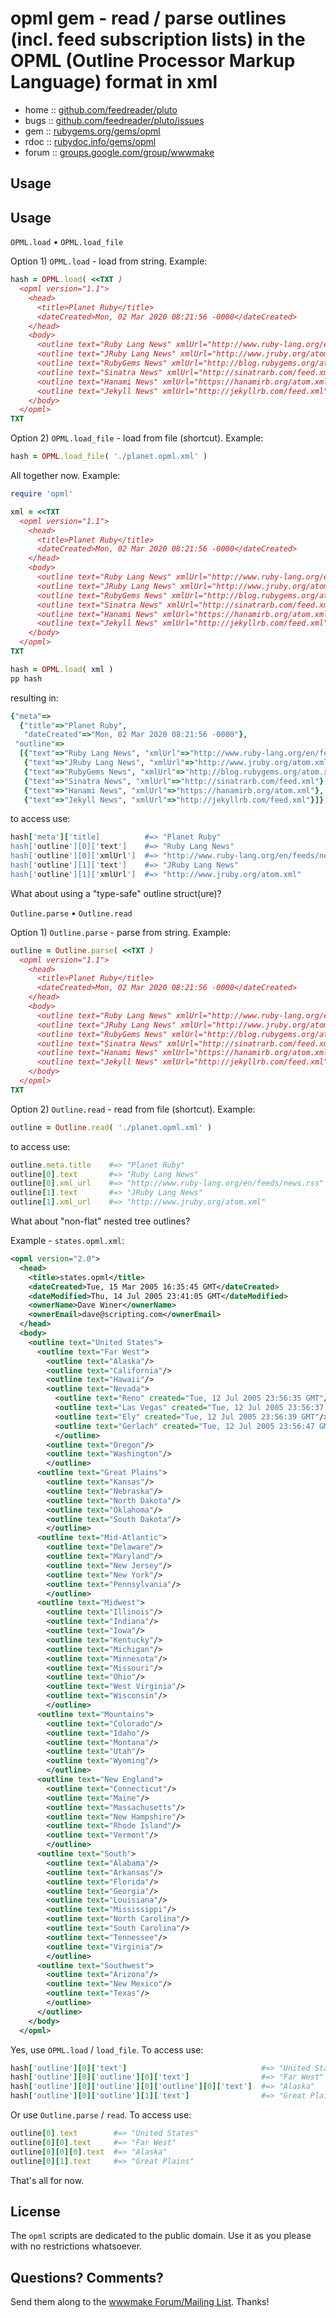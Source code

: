 # opml gem - read / parse outlines (incl. feed subscription lists) in the OPML (Outline Processor Markup Language) format in xml


* home  :: [github.com/feedreader/pluto](https://github.com/feedreader/pluto)
* bugs  :: [github.com/feedreader/pluto/issues](https://github.com/feedreader/pluto/issues)
* gem   :: [rubygems.org/gems/opml](https://rubygems.org/gems/opml)
* rdoc  :: [rubydoc.info/gems/opml](http://rubydoc.info/gems/opml)
* forum :: [groups.google.com/group/wwwmake](http://groups.google.com/group/wwwmake)


## Usage

## Usage

`OPML.load` • `OPML.load_file`


Option 1) `OPML.load` - load from string. Example:

``` ruby
hash = OPML.load( <<TXT )
  <opml version="1.1">
    <head>
      <title>Planet Ruby</title>
      <dateCreated>Mon, 02 Mar 2020 08:21:56 -0000</dateCreated>
    </head>
    <body>
      <outline text="Ruby Lang News" xmlUrl="http://www.ruby-lang.org/en/feeds/news.rss"/>
      <outline text="JRuby Lang News" xmlUrl="http://www.jruby.org/atom.xml"/>
      <outline text="RubyGems News" xmlUrl="http://blog.rubygems.org/atom.xml"/>
      <outline text="Sinatra News" xmlUrl="http://sinatrarb.com/feed.xml"/>
      <outline text="Hanami News" xmlUrl="https://hanamirb.org/atom.xml"/>
      <outline text="Jekyll News" xmlUrl="http://jekyllrb.com/feed.xml"/>
    </body>
  </opml>
TXT
```


Option 2) `OPML.load_file` - load from file (shortcut). Example:

``` ruby
hash = OPML.load_file( './planet.opml.xml' )
```


All together now. Example:

``` ruby
require 'opml'

xml = <<TXT
  <opml version="1.1">
    <head>
      <title>Planet Ruby</title>
      <dateCreated>Mon, 02 Mar 2020 08:21:56 -0000</dateCreated>
    </head>
    <body>
      <outline text="Ruby Lang News" xmlUrl="http://www.ruby-lang.org/en/feeds/news.rss"/>
      <outline text="JRuby Lang News" xmlUrl="http://www.jruby.org/atom.xml"/>
      <outline text="RubyGems News" xmlUrl="http://blog.rubygems.org/atom.xml"/>
      <outline text="Sinatra News" xmlUrl="http://sinatrarb.com/feed.xml"/>
      <outline text="Hanami News" xmlUrl="https://hanamirb.org/atom.xml"/>
      <outline text="Jekyll News" xmlUrl="http://jekyllrb.com/feed.xml"/>
    </body>
  </opml>
TXT

hash = OPML.load( xml )
pp hash
```

resulting in:

``` ruby
{"meta"=>
  {"title"=>"Planet Ruby",
   "dateCreated"=>"Mon, 02 Mar 2020 08:21:56 -0000"},
 "outline"=>
  [{"text"=>"Ruby Lang News", "xmlUrl"=>"http://www.ruby-lang.org/en/feeds/news.rss"},
   {"text"=>"JRuby Lang News", "xmlUrl"=>"http://www.jruby.org/atom.xml"},
   {"text"=>"RubyGems News", "xmlUrl"=>"http://blog.rubygems.org/atom.xml"},
   {"text"=>"Sinatra News", "xmlUrl"=>"http://sinatrarb.com/feed.xml"},
   {"text"=>"Hanami News", "xmlUrl"=>"https://hanamirb.org/atom.xml"},
   {"text"=>"Jekyll News", "xmlUrl"=>"http://jekyllrb.com/feed.xml"}]}
```

to access use:

``` ruby
hash['meta']['title]          #=> "Planet Ruby"
hash['outline'][0]['text']    #=> "Ruby Lang News"
hash['outline'][0]['xmlUrl']  #=> "http://www.ruby-lang.org/en/feeds/news.rss"
hash['outline'][1]['text']    #=> "JRuby Lang News"
hash['outline'][1]['xmlUrl']  #=> "http://www.jruby.org/atom.xml"
```


What about using a "type-safe" outline struct(ure)?

`Outline.parse` • `Outline.read`

Option 1) `Outline.parse` - parse from string. Example:

``` ruby
outline = Outline.parse( <<TXT )
  <opml version="1.1">
    <head>
      <title>Planet Ruby</title>
      <dateCreated>Mon, 02 Mar 2020 08:21:56 -0000</dateCreated>
    </head>
    <body>
      <outline text="Ruby Lang News" xmlUrl="http://www.ruby-lang.org/en/feeds/news.rss"/>
      <outline text="JRuby Lang News" xmlUrl="http://www.jruby.org/atom.xml"/>
      <outline text="RubyGems News" xmlUrl="http://blog.rubygems.org/atom.xml"/>
      <outline text="Sinatra News" xmlUrl="http://sinatrarb.com/feed.xml"/>
      <outline text="Hanami News" xmlUrl="https://hanamirb.org/atom.xml"/>
      <outline text="Jekyll News" xmlUrl="http://jekyllrb.com/feed.xml"/>
    </body>
  </opml>
TXT
```

Option 2) `Outline.read` - read from file (shortcut). Example:

``` ruby
outline = Outline.read( './planet.opml.xml' )
```

to access use:

``` ruby
outline.meta.title    #=> "Planet Ruby"
outline[0].text       #=> "Ruby Lang News"
outline[0].xml_url    #=> "http://www.ruby-lang.org/en/feeds/news.rss"
outline[1].text       #=> "JRuby Lang News"
outline[1].xml_url    #=> "http://www.jruby.org/atom.xml"
```


What about "non-flat" nested tree outlines?

Example - `states.opml.xml`:

``` xml
<opml version="2.0">
  <head>
    <title>states.opml</title>
    <dateCreated>Tue, 15 Mar 2005 16:35:45 GMT</dateCreated>
    <dateModified>Thu, 14 Jul 2005 23:41:05 GMT</dateModified>
    <ownerName>Dave Winer</ownerName>
    <ownerEmail>dave@scripting.com</ownerEmail>
  </head>
  <body>
    <outline text="United States">
      <outline text="Far West">
        <outline text="Alaska"/>
        <outline text="California"/>
        <outline text="Hawaii"/>
        <outline text="Nevada">
          <outline text="Reno" created="Tue, 12 Jul 2005 23:56:35 GMT"/>
          <outline text="Las Vegas" created="Tue, 12 Jul 2005 23:56:37 GMT"/>
          <outline text="Ely" created="Tue, 12 Jul 2005 23:56:39 GMT"/>
          <outline text="Gerlach" created="Tue, 12 Jul 2005 23:56:47 GMT"/>
          </outline>
        <outline text="Oregon"/>
        <outline text="Washington"/>
        </outline>
      <outline text="Great Plains">
        <outline text="Kansas"/>
        <outline text="Nebraska"/>
        <outline text="North Dakota"/>
        <outline text="Oklahoma"/>
        <outline text="South Dakota"/>
        </outline>
      <outline text="Mid-Atlantic">
        <outline text="Delaware"/>
        <outline text="Maryland"/>
        <outline text="New Jersey"/>
        <outline text="New York"/>
        <outline text="Pennsylvania"/>
        </outline>
      <outline text="Midwest">
        <outline text="Illinois"/>
        <outline text="Indiana"/>
        <outline text="Iowa"/>
        <outline text="Kentucky"/>
        <outline text="Michigan"/>
        <outline text="Minnesota"/>
        <outline text="Missouri"/>
        <outline text="Ohio"/>
        <outline text="West Virginia"/>
        <outline text="Wisconsin"/>
        </outline>
      <outline text="Mountains">
        <outline text="Colorado"/>
        <outline text="Idaho"/>
        <outline text="Montana"/>
        <outline text="Utah"/>
        <outline text="Wyoming"/>
        </outline>
      <outline text="New England">
        <outline text="Connecticut"/>
        <outline text="Maine"/>
        <outline text="Massachusetts"/>
        <outline text="New Hampshire"/>
        <outline text="Rhode Island"/>
        <outline text="Vermont"/>
        </outline>
      <outline text="South">
        <outline text="Alabama"/>
        <outline text="Arkansas"/>
        <outline text="Florida"/>
        <outline text="Georgia"/>
        <outline text="Louisiana"/>
        <outline text="Mississippi"/>
        <outline text="North Carolina"/>
        <outline text="South Carolina"/>
        <outline text="Tennessee"/>
        <outline text="Virginia"/>
        </outline>
      <outline text="Southwest">
        <outline text="Arizona"/>
        <outline text="New Mexico"/>
        <outline text="Texas"/>
        </outline>
      </outline>
    </body>
  </opml>
```

Yes, use `OPML.load` / `load_file`. To access use:

``` ruby
hash['outline'][0]['text']                              #=> "United States"
hash['outline'][0]['outline'][0]['text']                #=> "Far West"
hash['outline'][0]['outline'][0]['outline'][0]['text']  #=> "Alaska"
hash['outline'][0]['outline'][1]['text']                #=> "Great Plains"
```

Or use `Outline.parse` / `read`. To access use:

``` ruby
outline[0].text        #=> "United States"
outline[0][0].text     #=> "Far West"
outline[0][0][0].text  #=> "Alaska"
outline[0][1].text     #=> "Great Plains"
```

That's all for now.


## License

The `opml` scripts are dedicated to the public domain.
Use it as you please with no restrictions whatsoever.

## Questions? Comments?

Send them along to the [wwwmake Forum/Mailing List](http://groups.google.com/group/wwwmake).
Thanks!
